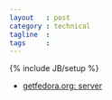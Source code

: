 ```yaml
---
layout   : post
category : technical
tagline  :
tags     :
---
```

{% include JB/setup %}

- [getfedora.org: server](https://getfedora.org/server/)
